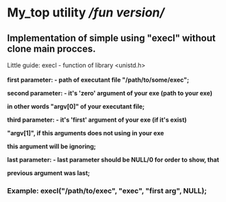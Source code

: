 My_top utility */fun version/*
===

 Implementation of simple using "execl" without clone main procces.
   -------------------------
   <p><p/>

Little guide: execl - function of library <unistd.h> <br>
 <br>
 <b>first parameter:<b/> - path of executant file "/path/to/some/exec";<br>
 <p> second parameter: - it's 'zero' argument of your exe (path to your exe)<p/>
<p>              	        in other words "argv[0]" of your executant file;<p/>
<p>   third parameter: - it's 'first' argument of your exe (if it's exist)<p/>
<p>		                     "argv[1]", if this arguments does not using in your exe<p/>
<p>		      	              this argument will be ignoring;<p/>
<p>   last parameter: - last parameter should be NULL/0 for order to show, that<p/>
<p>                   	 	previous argument was last;<p/>
<p><p/>
<p><p/>

<h3>Example:   execl("/path/to/exec", "exec", "first arg", NULL);<h3/>




